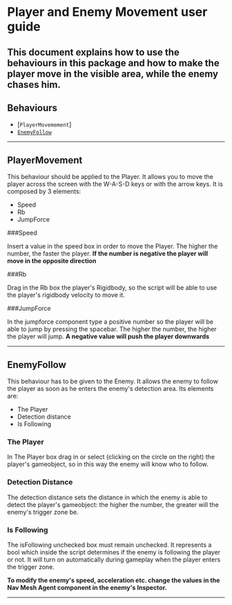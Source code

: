 
# Player and Enemy Movement user guide

This document explains how to use the behaviours in this package and how to make the player move in the visible area, while the enemy chases him.
--------------------------------------------------------------------------------------------------------------------------------
## Behaviours

- [`PlayerMovemement`]
- [`EnemyFollow`]
--------------------------------------------------------------------------------------------------------------------------------

## PlayerMovement

This behaviour should be applied to the Player. It allows you to move the player across the screen with the W-A-S-D keys or with the arrow keys. It is composed by 3 elements:

- Speed
- Rb
- JumpForce

###Speed

Insert a value in the speed box in order to move the Player. The higher the number, the faster the player. **If the number is negative the player will move in the opposite direction**

###Rb

Drag in the Rb box the player's Rigidbody, so the script will be able to use the player's rigidbody velocity to move it.

###JumpForce

In the jumpforce component type a positive number so the player will be able to jump by pressing the spacebar. The higher the number, the higher the player will jump. **A negative value will push the player downwards**

--------------------------------------------------------------------------------------------------------------------------------

## EnemyFollow

This behaviour has to be given to the Enemy. It allows the enemy to follow the player as soon as he enters the enemy's detection area. Its elements are:

- The Player
- Detection distance
- Is Following

### The Player

In The Player box drag in or select (clicking on the circle on the right) the player's gameobject, so in this way the enemy will know who to follow.

### Detection Distance

The detection distance sets the distance in which the enemy is able to detect the player's gameobject: the higher the number, the greater will the enemy's trigger zone be.

### Is Following

The isFollowing unchecked box must remain unchecked. It represents a bool which inside the script determines if the enemy is following the player or not. It will turn on automatically during gameplay when the player enters the trigger zone.

**To modify the enemy's speed, acceleration etc. change the values in the Nav Mesh Agent component in the enemy's Inspector.**


--------------------------------------------------------------------------------------------------------------------------------

[`PlayerMovement`]: #PlayerMovement
[`EnemyFollow`]: #EnemyFollow
